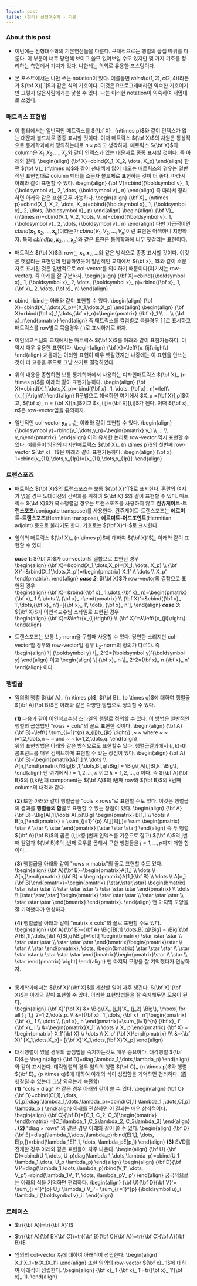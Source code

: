 ```yaml
---
layout: post 
title: (정리) 선형대수학 - 기본
---
```


### About this post
- 이번에는 선형대수학의 기본연산들을 다룬다. 구체적으로는 행렬의 곱셉 따위를 다룬다. 이 부분이 너무 당연해 보이고 쓸모 없어보일 수도 있지만 몇 가지 기호를 정리하는 측면에서 가치가 있다. 나한테는 의외로 유용한 포스팅이다. 

- 본 포스트에서는 나만 쓰는 notation이 있다. 예를들면 $rbind(c(1,2),c(2,4))$라든가 ${\bf X}[,1]$과 같은 식의 기호이다. 이것은 R프로그래머라면 익숙한 기호이지만 그렇지 않은사람에게는 낯설 수 있다. 나는 이러한 notation이 익숙하여 내맘대로 쓰겠다.

### 매트릭스 표현법

- 이 챕터에서는 일반적인 매트릭스를 ${\bf X}_ {n\times p}$와 같이 인덱스가 없는 대문자 볼드체로 종종 표시할 것이다. 이때 매트릭스 ${\bf X}$의 차원은 통상적으로 통계학과에서 정의하는대로 $n \times p$라고 생각하자. 매트릭스 ${\bf X}$의 column은 $X_1, X_2, \dots, X_p$와 같이 인덱스가 있는 대문자로 종종 표시할 것이다. 즉 아래와 같다. 
\begin{align}
{\bf X}=cbind(X_1, X_2, \dots, X_p)
\end{align}
한편 ${\bf V}_ {n\times n}$와 같이 선대책에 많이 나오는 매트릭스의 경우는 일반적인 표현법대로 column 벡터를 소문자 볼드체로 표현하는 것이 더 좋다. 따라서 아래와 같이 표현할 수 있다. 
\begin{align}
{\bf V}=cbind({\boldsymbol v}_ 1, {\boldsymbol v}_ 2, \dots, {\boldsymbol v}_ n)
\end{align}
즉 따라서 정리하면 아래와 같은 표현 모두 가능하다. 
\begin{align}
{\bf X}_ {n\times p}=cbind(X_1, X_2, \dots, X_p)=cbind({\boldsymbol x}_ 1, {\boldsymbol x}_ 2, \dots, {\boldsymbol x}_ p)
\end{align}
\begin{align}
{\bf V}_ {n\times n}=cbind(V_1, V_2, \dots, V_n)=cbind({\boldsymbol v}_ 1, {\boldsymbol v}_ 2, \dots, {\boldsymbol v}_ n)
\end{align}
다만 가급적이면 $cbind({\boldsymbol x}_ 1, {\boldsymbol x}_ 2, \dots, {\boldsymbol x}_ p)$이라든가 $cbind(V_1, V_2, \dots, V_n)$이런 표현은 어색하니 지양하자. 특히 $cbind({\boldsymbol x}_ 1, {\boldsymbol x}_ 2, \dots, {\boldsymbol x}_ p)$와 같은 표현은 통계학과에 너무 헷갈리는 표현이다. 

- 매트릭스 ${\bf X}$의 row는 ${\boldsymbol x}_ 1, {\boldsymbol x}_ 2, \dots$와 같은 방식으로 종종 표시할 것이다. 이것은 헷갈리는 표현인데 언급하였듯이 일반적인 교재에서 ${\bf x}_ 1$와 같이 소문자로 표시된 것은 일반적으로 col-vector를 의미하기 때문이다(여기서는 row-vector). 즉 아래를 잘 구분하자. 
\begin{align}
{\bf X}=cbind({\boldsymbol x}_ 1, {\boldsymbol x}_ 2, \dots, {\boldsymbol x}_ p)=rbind({\bf x}_ 1, {\bf x}_ 2, \dots, {\bf x}_ n) 
\end{align}

- cbind, rbind는 아래와 같이 표현할 수 있다. 
\begin{align}
{\bf X}=cbind(X_1,\dots,X_p)=[X_1,\dots,X_p]
\end{align}
\begin{align}
{\bf X}=rbind({\bf x}_1,\dots,{\bf x}_n)=\begin{pmatrix} {\bf x}_1 \\\\ ... \\\\ {\bf x}_n\end{pmatrix} 
\end{align}
즉 매트릭스를 컬럼별로 묶을경우 [ ]로 표시하고 매트릭스를 row별로 묶을경우 ( )로 표시하기로 하자. 

- 이인석교수님의 교재에서는 매트릭스 ${\bf X}$를 아래와 같이 표현가능하다. 이 역시 매우 유용한 표현이다. 
\begin{align}
{\bf X}=\left\\{x_{ij}\right\\}
\end{align}
처음에는 이러한 표현이 매우 헷갈렸지만 나중에는 이 표현을 안쓰는 것이 더 고통을 주므로 그냥 쓰기로 결정하였다. 

- 위의 내용을 종합하면 보통 통계학과에서 사용하는 디자인매트릭스 ${\bf X}_ {n \times p}$를 아래와 같이 표현가능하다. 
\begin{align}
{\bf X}=cbind(X_1,\dots,X_p)=rbind({\bf x}_ 1, \dots, {\bf x}_ n)=\left\\{x_{ij}\right\\}
\end{align}
R문법으로 해석하면 여기에서 $X_p ={\bf X}[,p]$이고, ${\bf x}_ n = {\bf X}[n,]$이고 $x_{ij}={\bf X}[i,j]$가 된다. 이때 ${\bf x}_ n$은 row-vector임을 유의하자. 

- 일반적인 col-vector ${\boldsymbol y}_ {n \times 1}$는 아래와 같이 표현할 수 있다. 
\begin{align}
{\boldsymbol y}=rbind(y_1,\dots,y_n)=\begin{pmatrix} y_1 \\\\ ... \\\\ y_n\end{pmatrix}. 
\end{align}
이와 유사한 논리로 row-vector 역시 표현할 수 있다. 예를들어 임의의 디자인매트릭스 ${\bf X}_ {n \times p}$의 첫번째 row-vector ${\bf x}_ 1$은 아래와 같이 표현가능하다. 
\begin{align}
{\bf x}_ 1=cbind(x_{11},\dots,x_{1p})=[x_{11},\dots,x_{1p}].
\end{align}

### 트랜스포즈 

- 매트릭스 ${\bf X}$의 트랜스포즈는 보통 ${\bf X}^T$로 표시한다. 혼란의 여지가 없을 경우 노테이션의 간략화를 위하여 ${\bf X}'$와 같이 표현할 수 있다. 매트릭스 ${\bf X}$가 복소행렬일 경우는 트랜스포즈를 사용하지 않고 **컨쥬게이트-트랜스포즈**(conjugate transpose)를 사용한다. 컨쥬게이트-트랜스포즈는 **에르미트-트랜스포즈**(Hermitian transpose), **에르미트-어드조인트**(Hermitian adjoint) 등으로 불리기도 한다. 기호로는 ${\bf X}^H$로 표시한다. 

- 임의의 매트릭스 ${\bf X}_ {n \times p}$에 대하여 ${\bf X}'$는 아래와 같이 표현할 수 있다. <br/><br/>
***case 1***: ${\bf X}$가 col-vector의 결합으로 표현된 경우 <br/>
\begin{align}
{\bf X}=&cbind(X_1,\dots,X_p)=[X_1, \dots, X_p] \\\\ 
{\bf X}'=&rbind(X_1',\dots,X_p')=\begin{pmatrix} X_1' \\\\ \dots \\\\ X_p' \end{pmatrix}.
\end{align}
***case 2***: ${\bf X}$가 row-vector의 결합으로 표현된 경우 <br/>
\begin{align}
{\bf X}=&rbind({\bf x}_ 1,\dots,{\bf x}_ n)=\begin{pmatrix}{\bf x}_ 1 \\\\ \dots \\\\ {\bf x}_ n\end{pmatrix} \\\\ 
{\bf X}'=&cbind({\bf x}_ 1',\dots,{\bf x}_ n')=[{\bf x}_ 1', \dots, {\bf x}_ n'],
\end{align}
***case 3***: ${\bf X}$가 이인석교수님 스타일로 표현된 경우 <br/>
\begin{align}
{\bf X}=&\left\\{x_{ij}\right\\} \\\\ 
{\bf X}'=&\left\\{x_{ji}\right\\}.
\end{align}

- 트랜스포즈는 보통 $L_2$-norm을 구할때 사용할 수 있다. 당연한 소리지만 col-vector일 경우와 row-vector일 경우 $L_2$-norm의 정의가 다르다. 즉 
\begin{align}
\\| {\boldsymbol y} \\|_ 2^2={\boldsymbol y}'{\boldsymbol y}
\end{align}
이고 
\begin{align}
\\| {\bf x}_ n \\|_ 2^2={\bf x}_ n {\bf x}_ n'
\end{align}
이다.

### 행렬곱

- 임의의 행렬 ${\bf A}_ {n \times p}$, ${\bf B}_ {p \times q}$에 대하여 행렬곱 ${\bf A}{\bf B}$은 아래와 같은 다양한 방법으로 정의할 수 있다. <br/><br/> 
**(1)** 다음과 같이 이인석교수님 스타일의 행렬로 정의할 수 있다. 이 방법은 일반적인 행렬의 곱셉법인 "rows $\times$ cols"의 꼴로 표현한 것이다. 
\begin{align}
{\bf A}{\bf B}=\left\\{ \sum_{j=1}^{p} a_{ij}b_{jk} \right\\} ,~ ~ where ~ ~  i=1,2,\dots,n ~ ~ and ~ ~ k=1,2,\dots,q. 
\end{align}<br/>
위의 표현방법은 아래와 같은 방식으로도 표현할수 있다. 행렬곱결과에서 $(i,k)$-th 콤포넌트를 매우 컴팩트하게 표현할 수 있는 장점이 있다. 
\begin{align}
{\bf A}{\bf B}=\begin{pmatrix}A[1,] \\\\ \dots \\\\ A[n,]\end{pmatrix}\Big[B[,1]\dots,B[,q]\Big] = \Big\\{ A[i,]B[,k] \Big\\}, 
\end{align}
단 여기에서 $i=1,2,\dots,n$ 이고 $k=1,2,\dots,q$ 이다. 즉 ${\bf A}{\bf B}$의 (i,k)번째 component는 ${\bf A}$의 i번째 row와 ${\bf B}$의 k번째 column의 내적과 같다. <br/><br/>
**(2)** 또한 아래와 같이 행렬곱을 "cols $\times$ rows"로 표현할 수도 있다. 이것은 행렬곱의 결과를 **행렬들의 합**꼴로 표현할 수 있는 장점이 있다. 
\begin{align}
{\bf A}{\bf B}=\Big[A[,1],\dots A[,p]\Big] \begin{pmatrix} B[1,] \\\\ \dots \\\\ B[p,]\end{pmatrix} = \sum_{j=1}^{p} A[,j]B[j,]= \sum \begin{pmatrix} \star \\\\ \star \\\\ \star  \end{pmatrix} [\star \star \star]
\end{align}
즉 두 행렬 ${\bf A}{\bf B}$의 곱은 (i,j,k중 j번째 인덱스를 기준으로 잡고) ${\bf A}$의 j번째 칼럼과 ${\bf B}$의 j번째 로우를 곱해서 구한 행렬들을 $j=1,\dots,p$까지 더한 합이다. <br/><br/>
**(3)** 행렬곱을 아래와 같이 "rows $\times$ matrix"의 꼴로 표현할 수도 있다. 
\begin{align}
{\bf A}{\bf B}=\begin{pmatrix}A[1,] \\\\ \dots \\\\ A[n,]\end{pmatrix} {\bf B} = \begin{pmatrix}A[1,]{\bf B} \\\\ \dots \\\\ A[n,] {\bf B}\end{pmatrix}=\begin{pmatrix} [\star,\star,\star] \begin{bmatrix} \star \star \star \\\\ \star \star \star \\\\ \star \star \star \end{bmatrix} \\\\ \dots \\\\ [\star,\star,\star] \begin{bmatrix} \star \star \star \\\\ \star \star \star \\\\ \star \star \star \end{bmatrix} \end{pmatrix}.
\end{align}
맨 마지막 모양을 잘 기억했다가 연상하자.  <br/><br/>
**(4)** 행렬곱을 아래과 같이 "matrix $\times$ cols"의 꼴로 표현할 수도 있다. 
\begin{align}
{\bf A}{\bf B}={\bf A} \Big[B[,1] \dots,B[,q]\Big] = \Big[{\bf A}B[,1],\dots,{\bf A}B[,q]\Big]=\left[ \begin{bmatrix} \star \star \star \\\\ \star \star \star \\\\ \star \star \star \end{bmatrix}\begin{pmatrix}\star \\\\ \star \\\\ \star \end{pmatrix}, \dots, \begin{bmatrix} \star \star \star \\\\ \star \star \star \\\\ \star \star \star \end{bmatrix}\begin{pmatrix}\star \\\\ \star \\\\ \star \end{pmatrix} \right]
\end{align}
맨 마지막 모양을 잘 기억했다가 연상하자.  <br/><br/>

- 통계학과에서는 ${\bf X}'{\bf X}$를 계산할 일이 자주 생긴다. ${\bf X}'{\bf X}$는 아래와 같이 표현할 수 있다. 이러한 표현방법들을 잘 숙지해두면 도움이 된다. <br/> 
\begin{align}
{\bf X}'{\bf X} &= \Big\\{X_ {j_1}'X_ {j_2} \Big\\}, \mbox{ for all } j_1,j_2=1,2,\dots,p. \\\\ 
&=[{\bf x}_ 1',\dots, {\bf x}_ n']\begin{pmatrix} {\bf x}_ 1 \\\\ \dots \\\\ {\bf x}_ n \end{pmatrix}=\sum_{i=1}^{n} {\bf x}_ i' {\bf x}_ i \\\\ 
&=\begin{pmatrix}X_1' \\\\ \dots \\\\ X_ p'\end{pmatrix} {\bf X} = \begin{pmatrix} X_1'{\bf X} \\\\ \dots \\\\ X_p' {\bf X}\end{pmatrix} \\\\\\
&={\bf X}' [X_1,\dots,X_p]=  [{\bf X}'X_1,\dots,{\bf X}'X_p]
\end{align}

- 대각행렬이 있을 경우의 곱셈법을 숙지하는것도 매우 중요하다. 대각행렬 ${\bf D}$는 
\begin{align}
{\bf D}=diag(\lambda_1,\dots,\lambda_p)
\end{align}
와 같이 표시한다. 대각행렬의 경우 임의의 행렬 ${\bf C}_ {n \times p}$와 행렬 ${\bf E}_ {p \times q}$에 대하여 아래의 식이 성립함을 기억하면 편리하다. (좀 헷갈릴 수 있는데 그냥 외우는게 속편함) <br/>
**(1)** "cols $\times$ diag" 와 같은 경우 아래와 같이 쓸 수 있다. 
\begin{align}
{\bf C}{\bf D}=cbind(C[,1], \dots, C[,p])diag(\lambda_1,\dots,\lambda_p)=cbind(C[,1] \lambda_1 ,\dots,C[,p] \lambda_p )
\end{align}
아래를 관찰하면 이 결과는 매우 상식적이다. 
\begin{align}
{\bf C}{\bf D}=[C_1, C_2, C_3]\begin{bmatrix} \end{bmatrix} =[C_1\lambda_1 ,C_2\lambda_2, C_3\lambda_3] 
\end{align}
.
**(2)** "diag $\times$ rows" 와 같은 경우 아래와 같이 쓸 수 있다. 
\begin{align}
{\bf D}{\bf E}=diag(\lambda_1,\dots,\lambda_p)rbind(E[1,], \dots, E[p,])=rbind(\lambda_1E[1,], \dots, \lambda_pE[p,])
\end{align}
**(3)** SVD를 전개할 경우 아래와 같은 표현들이 자주 나온다. 
\begin{align}
{\bf U} {\bf D}=cbind(U_1,\dots, U_p)diag(\lambda_1,\dots,\lambda_p)=cbind(U_1 \lambda_1,\dots, U_p \lambda_p)
\end{align}
\begin{align}
{\bf D}{\bf V}'=diag(\lambda_1,\dots,\lambda_p)rbind(V_1', \dots, V_p')=rbind(\lambda_1V_ 1', \dots, \lambda_pV_ p')
\end{align}
궁극적으로는 아래의 식을 기억하면 편리하다. 
\begin{align}
{\bf U}{\bf D}{\bf V}'= \sum_{i =1}^{p} U_i \lambda_i  V_i'= \sum_{i =1}^{p} {\boldsymbol u}_i \lambda_i  {\boldsymbol v}_i'.
\end{align}

### 트레이스 

- $tr({\bf A})=tr({\bf A}')$

- $tr({\bf A}{\bf B}{\bf C})=tr({\bf B}{\bf C}{\bf A})=tr({\bf C}{\bf A}{\bf B})$

- 임의의 col-vector $X_1$에 대하여 아래식이 성립한다. 
\begin{align}
X_1'X_1=tr(X_1X_1')
\end{align}
또한 임의의 row-vector ${\bf x}_ 1$에 대하여 아래식이 성립한다. 
\begin{align}
{\bf x}_ 1 {\bf x}_ 1'=tr({\bf x}_ 1'{\bf x}_ 1).
\end{align}
